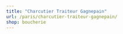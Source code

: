 ```yaml
---
title: "Charcutier Traiteur Gagnepain"
url: /paris/charcutier-traiteur-gagnepain/
shop: boucherie
---
```

